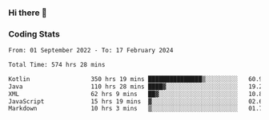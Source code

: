### Hi there 👋

<!--
**Girrafeec/girrafeec** is a ✨ _special_ ✨ repository because its `README.md` (this file) appears on your GitHub profile.

Here are some ideas to get you started:

- 🔭 I’m currently working on ...
- 🌱 I’m currently learning ...
- 👯 I’m looking to collaborate on ...
- 🤔 I’m looking for help with ...
- 💬 Ask me about ...
- 📫 How to reach me: ...
- 😄 Pronouns: ...
- ⚡ Fun fact: ...
-->

### Coding Stats
<!--START_SECTION:waka-->

```txt
From: 01 September 2022 - To: 17 February 2024

Total Time: 574 hrs 28 mins

Kotlin                 350 hrs 19 mins ███████████████▒░░░░░░░░░   60.98 %
Java                   110 hrs 28 mins ████▓░░░░░░░░░░░░░░░░░░░░   19.23 %
XML                    62 hrs 9 mins   ██▓░░░░░░░░░░░░░░░░░░░░░░   10.82 %
JavaScript             15 hrs 19 mins  ▓░░░░░░░░░░░░░░░░░░░░░░░░   02.67 %
Markdown               10 hrs 3 mins   ▒░░░░░░░░░░░░░░░░░░░░░░░░   01.75 %
```

<!--END_SECTION:waka-->
